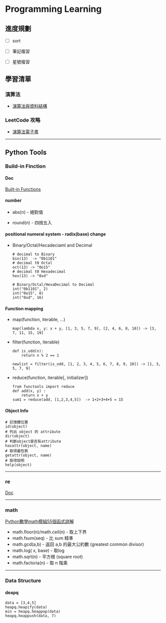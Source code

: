 # Programming Learning

## 進度規劃
-[ ] sort
-[ ] 筆記複習
-[ ] 星號複習


## 學習清單

### 演算法

* [演算法與資料結構](http://alrightchiu.github.io/SecondRound/mu-lu-yan-suan-fa-yu-zi-liao-jie-gou.html)

### LeetCode 攻略

* [演算法電子書](https://leetcode-solution-leetcode-pp.gitbook.io/leetcode-solution/)





--------

## Python Tools

### Build-in Finction

#### Doc

[Built-in Functions](https://docs.python.org/3/library/functions.html)



#### number

* abs(n) - 絕對值

* round(n) - 四捨五入

  

#### positional numeral system - radix(base) change

* Binary/Octal/Hecadeciaml and Decimal

  ```
  # decimal to Binary
  bin(13)  -> "0b1101"
  # decimal t0 Octal
  oct(13) -> "0o15"
  # decimal t0 Hexadecimal
  hex(13) -> "0xd"
  
  # Binary/Octal/HexaDecimal to Decimal
  int("0b1101", 2)
  int("0o15", 8)
  int("0xd", 16)
  ```



#### Function mapping

* map(function, iterable, ...)

  ```
  map(lambda x, y: x + y, [1, 3, 5, 7, 9], [2, 4, 6, 8, 10]) -> [3, 7, 11, 15, 19]
  ```

* filter(function, iterable)

  ```
  def is_odd(n):
      return n % 2 == 1
  
  newlist = filter(is_odd, [1, 2, 3, 4, 5, 6, 7, 8, 9, 10]) -> [1, 3, 5, 7, 9]
  ```

* reduce(function, iterable[, initializer])

  ```
  from functools import reduce
  def add(x, y) :           
      return x + y
  sum1 = reduce(add, [1,2,3,4,5])  -> 1+2+3+4+5 = 15
  ```

  

#### Object Info

```
# 記憶體位置
id(object)
# 列出 object 的 attribute
dir(object)
# 判斷object是否有attribute
hasattr(object, name)
# 取得屬性質
getattr(object, name)
# 取得說明
help(object)
```



-------

### re

[Doc](https://www.runoob.com/python/python-reg-expressions.html)



---

### math

[Python數學math模組55個函式詳解](https://www.gushiciku.cn/pl/pUPI/zh-tw)

* math.floor(n)/math.ceil(n) - 取上下界
* math.fsum(seq) - 比 sum 精準
* math.gcd(a,b) - 返回 a,b 的最大公約數 (greatest common divisor)
* math.log( x, base) - 取log
* math.sqrt(n) - 平方根 (square root)
* math.factoria(n) - 取 n 階乘



---

### Data Structure

#### deapq

```
data = [3,4,5]
heapq.heapify(data)
min = heapq.heappop(data)
heapq.heappush(data, 7)
```



